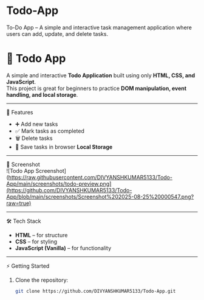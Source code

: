 # Todo-App

To-Do App – A simple and interactive task management application where users can add, update, and delete tasks.
# 📝 Todo App  

A simple and interactive **Todo Application** built using only **HTML, CSS, and JavaScript**.  
This project is great for beginners to practice **DOM manipulation, event handling, and local storage**.  

---

 🚀 Features  
- ➕ Add new tasks  
- ✅ Mark tasks as completed  
- 🗑️ Delete tasks  
- 💾 Save tasks in browser **Local Storage**  

---

 📸 Screenshot  
![Todo App Screenshot](https://raw.githubusercontent.com/DIVYANSHKUMAR5133/Todo-App/main/screenshots/todo-preview.png](https://github.com/DIVYANSHKUMAR5133/Todo-App/blob/main/screenshots/Screenshot%202025-08-25%20000547.png?raw=true)

---

🛠️ Tech Stack  
- **HTML** – for structure  
- **CSS** – for styling  
- **JavaScript (Vanilla)** – for functionality  

---

⚡ Getting Started  

1. Clone the repository:  
   ```bash
   git clone https://github.com/DIVYANSHKUMAR5133/Todo-App.git

